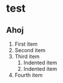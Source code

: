 # test
## Ahoj 
1. First item
2. Second item
3. Third item
    1. Indented item
    2. Indented item
4. Fourth item
